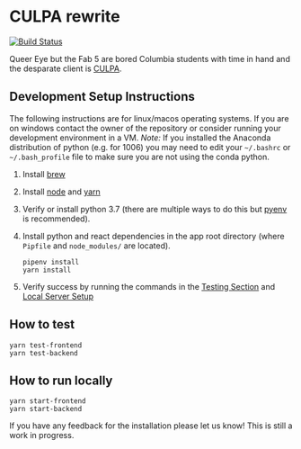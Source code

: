 # CULPA rewrite

[![Build Status](https://travis-ci.com/jonathanzhang99/culpa-rewrite.svg?token=9pakxssWTQ9rzoc91N3M&branch=master)](https://travis-ci.com/jonathanzhang99/culpa-rewrite)

Queer Eye but the Fab 5 are bored Columbia students with time in hand and the desparate client is [CULPA](culpa.info).

## Development Setup Instructions

The following instructions are for linux/macos operating systems. If you are on windows contact the owner of the repository or consider running your development environment in a VM. _Note:_ If you installed the Anaconda distribution of python (e.g. for 1006) you may need to edit your `~/.bashrc` or `~/.bash_profile` file to make sure you are not using the conda python.

1. Install [brew](https://brew.sh)
2. Install [node](https://nodejs.org/en/) and [yarn](https://classic.yarnpkg.com/en/docs/install/#mac-stable)
3. Verify or install python 3.7 (there are multiple ways to do this but [pyenv](https://github.com/pyenv/pyenv) is recommended).
4. Install python and react dependencies in the app root directory (where `Pipfile` and `node_modules/` are located).

   ```
   pipenv install
   yarn install
   ```

5. Verify success by running the commands in the [Testing Section](#how-to-test) and [Local Server Setup](#how-to-run-locally)

## How to test

```
yarn test-frontend
yarn test-backend
```

## How to run locally

```
yarn start-frontend
yarn start-backend
```

If you have any feedback for the installation please let us know! This is still a work in progress.
